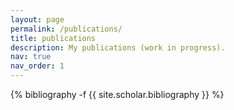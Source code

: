 ```yaml
---
layout: page
permalink: /publications/
title: publications
description: My publications (work in progress).
nav: true
nav_order: 1
---
```

<!-- _pages/publications.md -->
<div class="publications">

{% bibliography -f {{ site.scholar.bibliography }} %}

</div>
